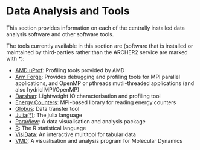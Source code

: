 # Data Analysis and Tools

This section provides information on each of the centrally installed
data analysis software and other software tools.

The tools currently available in this section are (software that is installed or maintained
by third-parties rather than the ARCHER2 service are marked with *):

- [AMD &mu;Prof](amd-uprof.md): Profiling tools provided by AMD
- [Arm Forge](arm-forge.md): Provides debugging and profiling tools for MPI parallel applications, and
OpenMP or pthreads mutli-threaded applications (and also hydrid MPI/OpenMP)
- [Darshan](darshan.md): Lightweight IO characterisation and profiling tool
- [Energy Counters](pm-mpi-lib.md): MPI-based library for reading energy counters
- [Globus](globus): Data transfer tool
- [Julia(\*)](julia.md): The julia language
- [ParaView](paraview.md): A data visualisation and analysis package 
- [R](cray-r.md): The R statistical language
- [VisiData](visidata.md): An interactive multitool for tabular data
- [VMD](vmd.md): A visualisation and analysis program for Molecular Dynamics
